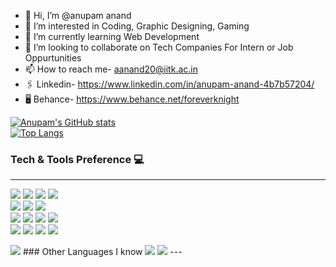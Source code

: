 - 👋 Hi, I’m @anupam anand
- 👀 I’m interested in Coding, Graphic Designing, Gaming
- 🌱 I’m currently learning Web Development
- 💞️ I’m looking to collaborate on Tech Companies For Intern or Job Oppurtunities
- 📫 How to reach me- aanand20@iitk.ac.in
- 🖇️ Linkedin- https://www.linkedin.com/in/anupam-anand-4b7b57204/
- 🖥️ Behance- https://www.behance.net/foreverknight
<!--
![visitors](https://visitor-badge.glitch.me/badge?page_id=${anupam01102002}.${your.repo.id}) -->

[![Anupam's GitHub stats](https://github-readme-stats.vercel.app/api?username=anupam01102002&&show_icons=true)](https://github.com/anupam01102002)
<br>
[![Top Langs](https://github-readme-stats.vercel.app/api/top-langs/?username=anupam01102002&layout=compact)](https://github.com/anupam01102002)


### Tech & Tools Preference 💻

---
<img src = "https://img.shields.io/badge/-HTML5-E34F26?style=flat&logo=html5&logoColor=white"> <img src = "https://img.shields.io/badge/-CSS3-1572B6?style=flat&logo=css3&logoColor=white">
<img src="https://img.shields.io/badge/-Bootstrap-563D7C?style=flat&logo=bootstrap&logoColor=white">
<img src="https://img.shields.io/badge/-JavaScript-eed718?style=flat&logo=javascript&logoColor=ffffff">
<br>
<img src="https://img.shields.io/badge/-React-000000?style=flat&logo=react&logoColor=00c8ff">
<img src="https://img.shields.io/badge/-MongoDB-4DB33D?style=flat&logo=mongodb&logoColor=FFFFFF">
<img src="https://img.shields.io/badge/-MySQL-F29111?style=flat&logo=mysql&logoColor=FFFFFF">
<br>
<img src="https://img.shields.io/badge/-ExpressJs-787878?style=flat">
<img src="https://img.shields.io/badge/-NodeJs-3C873A?style=flat&logo=Node.js&logoColor=white">
<img src="http://img.shields.io/badge/-Google%20Cloud%20Platform-4285F4?style=flat&logo=google%20cloud&logoColor=white">
<img src="https://img.shields.io/badge/-Progressive Web Apps-5A0FC8?style=flat">
<br>
<img src="http://img.shields.io/badge/-Git-F1502F?style=flat&logo=git&logoColor=FFFFFF">
<img src="http://img.shields.io/badge/-Github-000000?style=flat&logo=github&logoColor=FFFFFF">
<img src="http://img.shields.io/badge/-VS%20Code-007ACC?style=flat&logo=visual%20studio%20code&logoColor=white">
<img src="http://img.shields.io/badge/-Heroku-430098?style=flat&logo=heroku&logoColor=white">
<!-- <img src="http://img.shields.io/badge/-Vercel-black?style=flat&logo=vercel&logoColor=white"> -->
<!-- <img src="https://img.shields.io/badge/-Sass-cc6699?style=flat&logo=sass&logoColor=ffffff"> -->
<!-- <img src="https://img.shields.io/badge/-GraphQL-e535ab?style=flat&logo=graphql&logoColor=FFFFFF"> -->
<!-- <img src="https://img.shields.io/badge/-NextJs-fff?style=flat&logo=next.js&logoColor=000"> -->
<!-- <img src="https://img.shields.io/badge/-Typescript-3178C6?style=flat&logo=typescript&logoColor=ffffff"> -->
<img src="https://img.shields.io/badge/-Firebase-FFA611?style=flat&logo=firebase&logoColor=FFFFFF">
### Other Languages I know
<!--<img src="http://img.shields.io/badge/-Php-F89820?style=flat&logo=php&logoColor=white"> -->
<img src="https://img.shields.io/badge/-C%20&%20C++-659ad2?style=flat&logo=c%2B%2B&logoColor=ffffff"> 
<img src="https://img.shields.io/badge/-Python-black?style=flat&logo=python&logoColor=white">
---


<!---
anupam01102002/anupam01102002 is a ✨ special ✨ repository because its `README.md` (this file) appears on your GitHub profile.
You can click the Preview link to take a look at your changes.
--->
